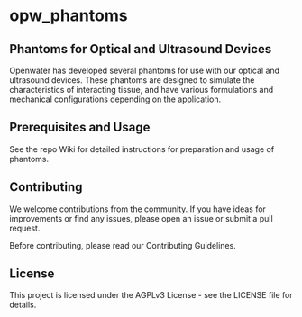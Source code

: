 # opw_phantoms
## Phantoms for Optical and Ultrasound Devices

Openwater has developed several phantoms for use with our optical and ultrasound devices. These phantoms are designed to simulate the characteristics of interacting tissue, and have various formulations and mechanical configurations depending on the application. 

## Prerequisites and Usage

See the repo Wiki for detailed instructions for preparation and usage of phantoms. 

## Contributing

We welcome contributions from the community. If you have ideas for improvements or find any issues, please open an issue or submit a pull request.

Before contributing, please read our Contributing Guidelines.

## License

This project is licensed under the AGPLv3 License - see the LICENSE file for details.
